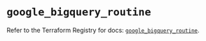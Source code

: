 # `google_bigquery_routine`

Refer to the Terraform Registry for docs: [`google_bigquery_routine`](https://registry.terraform.io/providers/hashicorp/google-beta/5.22.0/docs/resources/google_bigquery_routine).
